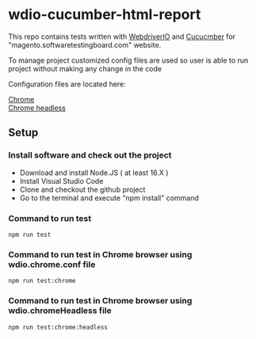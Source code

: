 # wdio-cucumber-html-report

This repo contains tests written with [WebdriverIO](https://webdriver.io/) and [Cucucmber](https://cucumber.io/) for "magento.softwaretestingboard.com" website.

To manage project customized config files are used so user is able to run project without making any change in the code

Configuration files are located here:

[Chrome](https://github.com/leraroy/wdio-cucumber-html-report/blob/master/conf/wdio.chrome.conf.js) <br>
[Chrome headless](https://github.com/leraroy/wdio-cucumber-html-report/blob/master/conf/wdio.chromeHeadless.conf.js) <br>

## Setup

### Install software and check out the project

- Download and install Node.JS ( at least 16.X )
- Install Visual Studio Code
- Clone and checkout the github project 
- Go to the terminal and execute "npm install" command

### Command to run test 
```
npm run test
```
### Command to run test in Chrome browser using wdio.chrome.conf file
 ```
 npm run test:chrome
 ```
 ### Command to run test in Chrome browser using wdio.chromeHeadless file
 ```
 npm run test:chrome:headless
 ``` 
